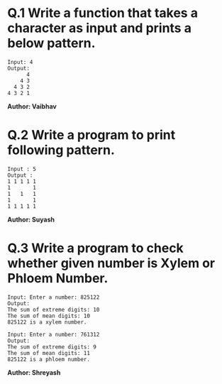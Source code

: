 # Q.1 Write a function that takes a character as input and prints a below pattern.
```
Input: 4
Output:
      4
    4 3
  4 3 2
4 3 2 1
```
**Author: Vaibhav**

# Q.2 Write a program to print following pattern.
```
Input : 5
Output :
1 1 1 1 1
1       1
1   1   1
1       1
1 1 1 1 1
```
**Author: Suyash**

# Q.3 Write a program to check whether given number is Xylem or Phloem Number.
```
Input: Enter a number: 825122
Output:
The sum of extreme digits: 10
The sum of mean digits: 10
825122 is a xylem number.

Input: Enter a number: 761312
Output:
The sum of extreme digits: 9
The sum of mean digits: 11
825122 is a phloem number.
```
**Author: Shreyash**
